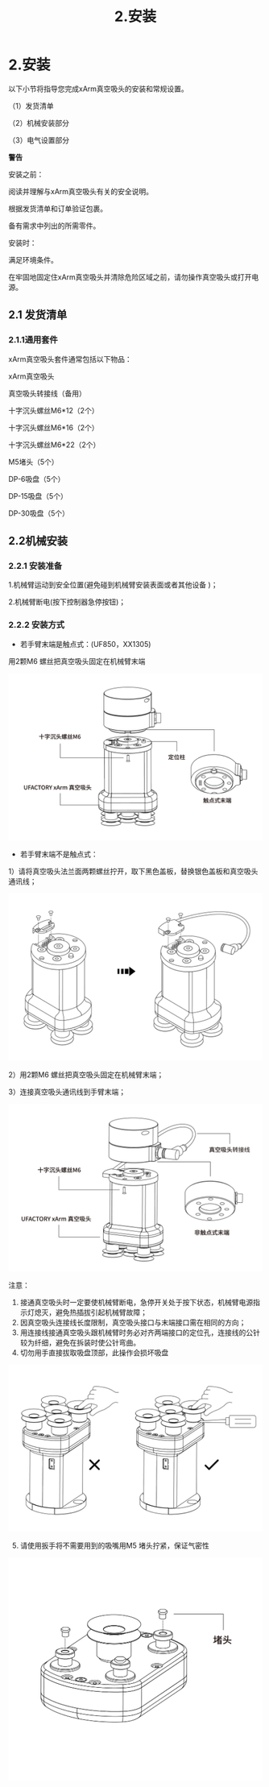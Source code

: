 ﻿---
title: 2.安装
---

#  2.安装

以下小节将指导您完成xArm真空吸头的安装和常规设置。

（1）发货清单

（2）机械安装部分

（3）电气设置部分

**警告**

安装之前：

阅读并理解与xArm真空吸头有关的安全说明。

根据发货清单和订单验证包裹。

备有需求中列出的所需零件。

安装时：

满足环境条件。

在牢固地固定住xArm真空吸头并清除危险区域之前，请勿操作真空吸头或打开电源。
## 2.1 发货清单
### 2.1.1**通用套件**
xArm真空吸头套件通常包括以下物品：

xArm真空吸头

真空吸头转接线（备用）

十字沉头螺丝M6\*12（2个）

十字沉头螺丝M6\*16（2个）

十字沉头螺丝M6\*22（2个）

M5堵头（5个）

DP-6吸盘（5个）

DP-15吸盘（5个）

DP-30吸盘（5个）






## 2.2**机械安装**

### 2.2.1 安装准备

1.机械臂运动到安全位置(避免碰到机械臂安装表面或者其他设备 )；

2.机械臂断电(按下控制器急停按钮)；


### 2.2.2 安装方式

* 若手臂末端是触点式：(UF850，XX1305)

用2颗M6 螺丝把真空吸头固定在机械臂末端

![](assets/img_12.jpg)

* 若手臂末端不是触点式：

1）请将真空吸头法兰面两颗螺丝拧开，取下黑色盖板，替换银色盖板和真空吸头通讯线；

![](assets/img_13.jpg)

2）用2颗M6 螺丝把真空吸头固定在机械臂末端；

3）连接真空吸头通讯线到手臂末端；

![](assets/img_14.jpg)



注意： 

1. 接通真空吸头时一定要使机械臂断电，急停开关处于按下状态，机械臂电源指示灯熄灭，避免热插拔引起机械臂故障；
2. 因真空吸头连接线长度限制，真空吸头接口与末端接口需在相同的方向；
3. 用连接线接通真空吸头跟机械臂时务必对齐两端接口的定位孔，连接线的公针较为纤细，避免在拆装时使公针弯曲。
4. 切勿用手直接拔取吸盘顶部，此操作会损坏吸盘

![](assets/img_15.jpg)

5. 请使用扳手将不需要用到的吸嘴用M5 堵头拧紧，保证气密性

![](assets/img_16.jpg)














